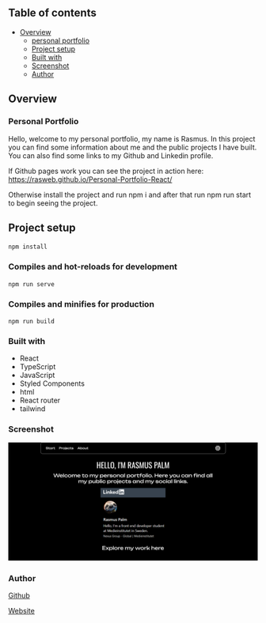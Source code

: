 ## Table of contents

- [Overview](#overview)
  - [personal portfolio](#personal-portfolio)
  - [Project setup](#project-setup)
  - [Built with](#built-with)
  - [Screenshot](#screenshot)
  - [Author](#author)

## Overview

### Personal Portfolio

Hello, welcome to my personal portfolio, my name is Rasmus.
In this project you can find some information about me and the public projects I have built. You can also find some links to my Github and Linkedin profile.

If Github pages work you can see the project in action here: https://rasweb.github.io/Personal-Portfolio-React/

Otherwise install the project and run npm i and after that run npm run start to begin seeing the project.

## Project setup

```
npm install
```

### Compiles and hot-reloads for development

```
npm run serve
```

### Compiles and minifies for production

```
npm run build
```

### Built with

- React
- TypeScript
- JavaScript
- Styled Components
- html
- React router
- tailwind

### Screenshot

![Screenshot](/src/data/Screenshot-React-App.png)

### Author

[Github](https://github.com/Rasweb)

[Website](https://rasweb.github.io/Personal-Portfolio-React/)
